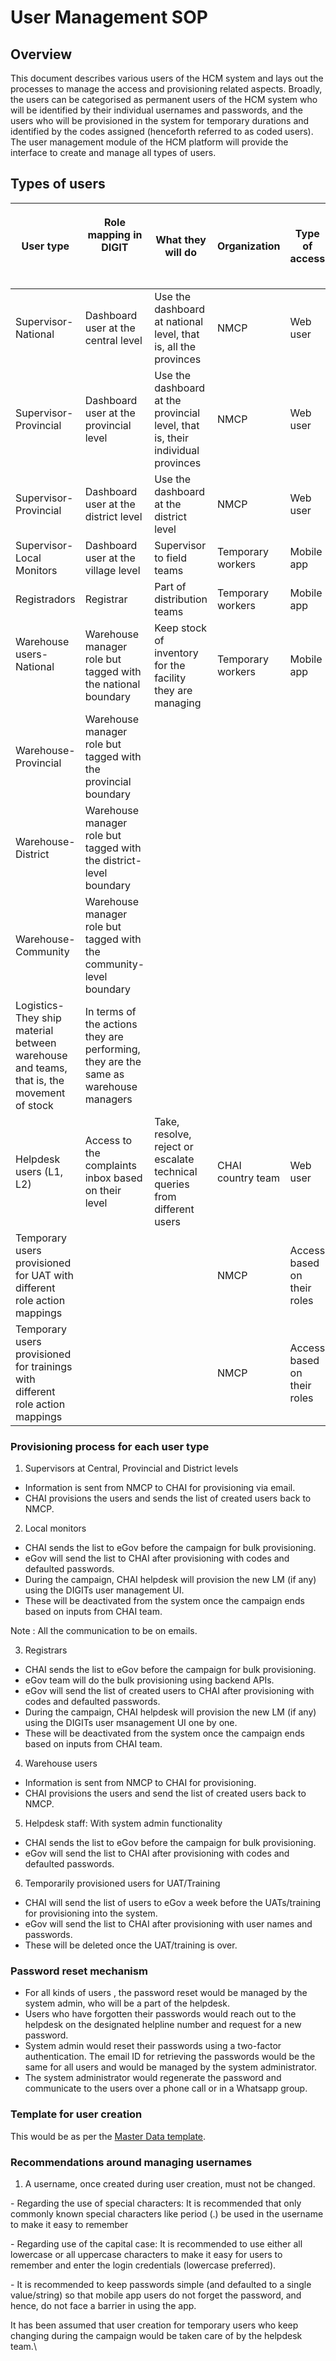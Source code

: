 # User Management SOP

## Overview

This document describes various users of the HCM system and lays out the processes to manage the access and provisioning related aspects. Broadly, the users can be categorised as permanent users of the HCM system who will be identified by their individual usernames and passwords, and the users who will be provisioned in the system for temporary durations and identified by the codes assigned (henceforth referred to as coded users). The user management module of the HCM platform will provide the interface to create and manage all types of users.&#x20;

## Types of users

| User type                                                                                | <p>Role mapping in DIGIT</p><p><br></p>                                              | What they will do                                                              | Organization       | Type of access              |
| ---------------------------------------------------------------------------------------- | ------------------------------------------------------------------------------------ | ------------------------------------------------------------------------------ | ------------------ | --------------------------- |
| Supervisor-National                                                                      | Dashboard user at the central level                                                  | Use the dashboard at national level, that is, all the provinces                | NMCP               | Web user                    |
| Supervisor-Provincial                                                                    | Dashboard user at the provincial level                                               | Use the dashboard at the provincial level, that is, their individual provinces | NMCP               | Web user                    |
| Supervisor-Provincial                                                                    | Dashboard user at the district level                                                 | Use the dashboard at the district level                                        | NMCP               | Web user                    |
| Supervisor-Local Monitors                                                                | Dashboard user at the village level                                                  | Supervisor to field teams                                                      | Temporary workers  | Mobile app                  |
| Registradors                                                                             | Registrar                                                                            | Part of distribution teams                                                     | Temporary workers  | Mobile app                  |
| <p>Warehouse users-National</p><p><br></p>                                               | Warehouse manager role but tagged with the national boundary                         | Keep stock of inventory for the facility they are managing                     | Temporary workers  | Mobile app                  |
| Warehouse- Provincial                                                                    | Warehouse manager role but tagged with the provincial boundary                       | <p><br></p>                                                                    | <p><br></p>        | <p><br></p>                 |
| Warehouse-District                                                                       | Warehouse manager role but tagged with the district-level boundary                   | <p><br></p>                                                                    | <p><br></p>        | <p><br></p>                 |
| Warehouse-Community                                                                      | Warehouse manager role but tagged with the community-level boundary                  | <p><br></p>                                                                    | <p><br></p>        | <p><br></p>                 |
| Logistics-They ship material between warehouse and teams, that is, the movement of stock | In terms of the actions they are performing, they are the same as warehouse managers | <p><br></p>                                                                    | <p><br></p>        | <p><br></p>                 |
| Helpdesk users (L1, L2)                                                                  | Access to the complaints inbox based on their level                                  | Take, resolve, reject or escalate technical queries from different users       | CHAI country team  | Web user                    |
| Temporary users provisioned for UAT with different role action mappings                  | <p><br></p>                                                                          | <p><br></p>                                                                    | NMCP               | Access based on their roles |
| Temporary users provisioned for trainings with different role action mappings            | <p><br></p>                                                                          | <p><br></p>                                                                    | NMCP               | Access based on their roles |

### Provisioning process for each user type

1. Supervisors at Central, Provincial and District levels

* Information is sent from NMCP to CHAI for provisioning via email.
* CHAI provisions the users and sends the list of created users back to NMCP.

2. Local monitors

* CHAI sends the list to eGov before the campaign for bulk provisioning.
* eGov will send the list to CHAI after provisioning with codes and defaulted passwords.
* During the campaign, CHAI helpdesk will provision the new LM (if any) using the DIGITs user management UI.
* These will be deactivated from the system once the campaign ends based on inputs from CHAI team.

Note : All the communication to be on emails.

3. Registrars

* CHAI sends the list to eGov before the campaign for bulk provisioning.
* eGov team will do the bulk provisioning using backend APIs.
* eGov will send the list of created users to CHAI after provisioning with codes and defaulted passwords.
* During the campaign, CHAI helpdesk will provision the new LM (if any) using the DIGITs user msanagement UI one by one.
* These will be deactivated from the system once the campaign ends based on inputs from CHAI team.

4. Warehouse users

* Information is sent from NMCP to CHAI for provisioning.&#x20;
* CHAI provisions the users and send the list of created users back to NMCP.

5. Helpdesk staff: With system admin functionality

* CHAI sends the list to eGov before the campaign for bulk provisioning.
* eGov will send the list to CHAI after provisioning with codes and defaulted passwords.

6. Temporarily provisioned users for UAT/Training

* CHAI will send the list of users to eGov a week before the UATs/training for provisioning into the system.
* eGov will send the list to CHAI after provisioning with user names and passwords.
* These will be deleted once the UAT/training is over.

### Password reset mechanism&#x20;

* For all kinds of users , the password reset would be managed by the system admin, who will be a part of the helpdesk.
* Users who have forgotten their passwords would reach out to the helpdesk on the designated helpline number and request for a new password.
* System admin would reset their passwords using a two-factor authentication. The email ID for retrieving the passwords would be the same for all users and would be managed by the system administrator.
* The system administrator would regenerate the password and communicate to the users over a phone call or in a Whatsapp group.

### Template for user creation&#x20;

This would be as per the [Master Data template](master-data-collection-template/).

### Recommendations around managing usernames

1. A username, once created during user creation, must not be changed.

&#x20;      \- Regarding the use of special characters: It is recommended that only commonly known special characters like period (.) be used in the username to make it easy to remember

&#x20;      \- Regarding use of the capital case: It is recommended to use either all lowercase or all uppercase characters to make it easy for users to remember and enter the login credentials (lowercase preferred).

&#x20;      \- It is recommended to keep passwords simple (and defaulted to a single value/string) so that mobile app users do not forget the password, and hence, do not face a barrier in using the app.

It has been assumed that user creation for temporary users who keep changing during the campaign would be taken care of by the helpdesk team.\
